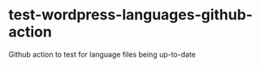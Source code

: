 # test-wordpress-languages-github-action

Github action to test for language files being up-to-date

